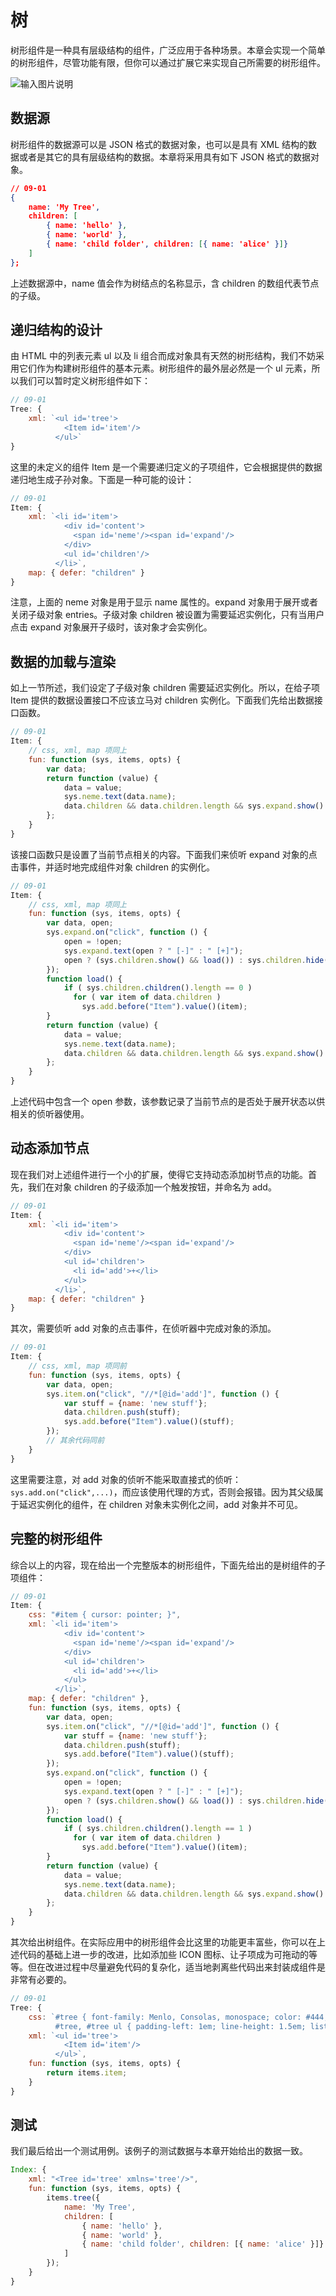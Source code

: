 # 树

树形组件是一种具有层级结构的组件，广泛应用于各种场景。本章会实现一个简单的树形组件，尽管功能有限，但你可以通过扩展它来实现自己所需要的树形组件。

![输入图片说明](https://static.oschina.net/uploads/img/201705/02152247_CNbI.png "在这里输入图片标题")

## 数据源

树形组件的数据源可以是 JSON 格式的数据对象，也可以是具有 XML 结构的数据或者是其它的具有层级结构的数据。本章将采用具有如下 JSON 格式的数据对象。

```json
// 09-01
{
    name: 'My Tree',
    children: [
        { name: 'hello' },
        { name: 'world' },
        { name: 'child folder', children: [{ name: 'alice' }]}
    ]
};
```

上述数据源中，name 值会作为树结点的名称显示，含 children 的数组代表节点的子级。

## 递归结构的设计

由 HTML 中的列表元素 ul 以及 li 组合而成对象具有天然的树形结构，我们不妨采用它们作为构建树形组件的基本元素。树形组件的最外层必然是一个 ul 元素，所以我们可以暂时定义树形组件如下：

```js
// 09-01
Tree: {
    xml: `<ul id='tree'>
            <Item id='item'/>
          </ul>`
}
```

这里的未定义的组件 Item 是一个需要递归定义的子项组件，它会根据提供的数据递归地生成子孙对象。下面是一种可能的设计：

```js
// 09-01
Item: {
    xml: `<li id='item'>
            <div id='content'>
              <span id='neme'/><span id='expand'/>
            </div>
            <ul id='children'/>
          </li>`,
    map: { defer: "children" }
}
```

注意，上面的 neme 对象是用于显示 name 属性的。expand 对象用于展开或者关闭子级对象 entries。子级对象 children 被设置为需要延迟实例化，只有当用户点击 expand 对象展开子级时，该对象才会实例化。

## 数据的加载与渲染

如上一节所述，我们设定了子级对象 children 需要延迟实例化。所以，在给子项 Item 提供的数据设置接口不应该立马对 children 实例化。下面我们先给出数据接口函数。

```js
// 09-01
Item: {
    // css, xml, map 项同上
    fun: function (sys, items, opts) {
        var data;
        return function (value) {
            data = value;
            sys.neme.text(data.name);
            data.children && data.children.length && sys.expand.show().text(" [+]");
        };
    }
}
```

该接口函数只是设置了当前节点相关的内容。下面我们来侦听 expand 对象的点击事件，并适时地完成组件对象 children 的实例化。

```js
// 09-01
Item: {
    // css, xml, map 项同上
    fun: function (sys, items, opts) {
        var data, open;
        sys.expand.on("click", function () {
            open = !open;
            sys.expand.text(open ? " [-]" : " [+]");
            open ? (sys.children.show() && load()) : sys.children.hide();
        });
        function load() {
            if ( sys.children.children().length == 0 )
              for ( var item of data.children )
                sys.add.before("Item").value()(item);
        }
        return function (value) {
            data = value;
            sys.neme.text(data.name);
            data.children && data.children.length && sys.expand.show().text(" [+]");
        };
    }
}
```

上述代码中包含一个 open 参数，该参数记录了当前节点的是否处于展开状态以供相关的侦听器使用。

## 动态添加节点

现在我们对上述组件进行一个小的扩展，使得它支持动态添加树节点的功能。首先，我们在对象 children 的子级添加一个触发按钮，并命名为 add。

```js
// 09-01
Item: {
    xml: `<li id='item'>
            <div id='content'>
              <span id='neme'/><span id='expand'/>
            </div>
            <ul id='children'>
              <li id='add'>+</li>
            </ul>
          </li>`,
    map: { defer: "children" }
}
```

其次，需要侦听 add 对象的点击事件，在侦听器中完成对象的添加。

```js
// 09-01
Item: {
    // css, xml, map 项同前
    fun: function (sys, items, opts) {
        var data, open;
        sys.item.on("click", "//*[@id='add']", function () {
            var stuff = {name: 'new stuff'};
            data.children.push(stuff);
            sys.add.before("Item").value()(stuff);
        });
        // 其余代码同前
    }
}
```

这里需要注意，对 add 对象的侦听不能采取直接式的侦听：`sys.add.on("click",...)`，而应该使用代理的方式，否则会报错。因为其父级属于延迟实例化的组件，在 children 对象未实例化之间，add 对象并不可见。

## 完整的树形组件

综合以上的内容，现在给出一个完整版本的树形组件，下面先给出的是树组件的子项组件：

```js
// 09-01
Item: {
    css: "#item { cursor: pointer; }",
    xml: `<li id='item'>
            <div id='content'>
              <span id='neme'/><span id='expand'/>
            </div>
            <ul id='children'>
              <li id='add'>+</li>
            </ul>
          </li>`,
    map: { defer: "children" },
    fun: function (sys, items, opts) {
        var data, open;
        sys.item.on("click", "//*[@id='add']", function () {
            var stuff = {name: 'new stuff'};
            data.children.push(stuff);
            sys.add.before("Item").value()(stuff);
        });
        sys.expand.on("click", function () {
            open = !open;
            sys.expand.text(open ? " [-]" : " [+]");
            open ? (sys.children.show() && load()) : sys.children.hide();
        });
        function load() {
            if ( sys.children.children().length == 1 )
              for ( var item of data.children )
                sys.add.before("Item").value()(item);
        }
        return function (value) {
            data = value;
            sys.neme.text(data.name);
            data.children && data.children.length && sys.expand.show().text(" [+]");
        };
    }
}
```

其次给出树组件。在实际应用中的树形组件会比这里的功能更丰富些，你可以在上述代码的基础上进一步的改进，比如添加些 ICON 图标、让子项成为可拖动的等等。但在改进过程中尽量避免代码的复杂化，适当地剥离些代码出来封装成组件是非常有必要的。

```js
// 09-01
Tree: {
    css: `#tree { font-family: Menlo, Consolas, monospace; color: #444; }
          #tree, #tree ul { padding-left: 1em; line-height: 1.5em; list-style-type: dot; }`,
    xml: `<ul id='tree'>
            <Item id='item'/>
          </ul>`,
    fun: function (sys, items, opts) {
        return items.item;
    }
}
```

## 测试

我们最后给出一个测试用例。该例子的测试数据与本章开始给出的数据一致。

```js
Index: {
    xml: "<Tree id='tree' xmlns='tree'/>",
    fun: function (sys, items, opts) {
        items.tree({
            name: 'My Tree',
            children: [
                { name: 'hello' },
                { name: 'world' },
                { name: 'child folder', children: [{ name: 'alice' }]}
            ]
        });
    }
}
```